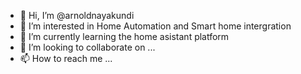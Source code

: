 - 👋 Hi, I’m @arnoldnayakundi
- 👀 I’m interested in Home Automation and Smart home intergration
- 🌱 I’m currently learning the home asistant platform
- 💞️ I’m looking to collaborate on ...
- 📫 How to reach me ...

<!---
arnoldnayakundi/arnoldnayakundi is a ✨ special ✨ repository because its `README.md` (this file) appears on your GitHub profile.
You can click the Preview link to take a look at your changes.
--->
